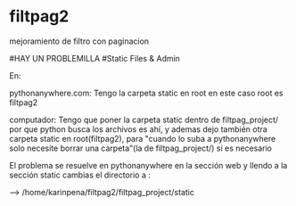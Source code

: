 # filtpag2
mejoramiento de filtro con paginacion

#HAY UN PROBLEMILLA
#Static Files & Admin

En:

pythonanywhere.com: Tengo la carpeta static en root
en este caso root es filtpag2

computador: Tengo que poner la carpeta static dentro de filtpag_project/
por que python busca los archivos es ahí, y ademas dejo también 
otra carpeta static en root(filtpag2), para "cuando lo suba
a pythonanywhere solo necesite borrar una carpeta"(la de filtpag_project/) si es necesario

El problema se resuelve en pythonanywhere en la sección web y 
llendo a la sección static cambias el directorio a :

--> /home/karinpena/filtpag2/filtpag_project/static
 

